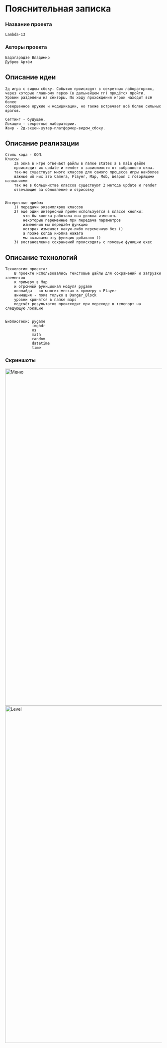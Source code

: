 # Пояснительная записка
### Название проекта
    Lambda-13
### Авторы проекта
    Бадзгарадзе Владимир
    Дубров Артём
## Описание идеи
    2д игра с видом сбоку. События происходят в секретных лабораториях, 
    через которые главному герою (в дальнейшем гг) придётся пройти. 
    Уровни разделены на секторы. По ходу прохождения игрок находит всё более 
    совершенное оружие и модификации, но также встречает всё более сильных врагов.

    Сеттинг - будущее.
    Локации - секретные лаборатории.
    Жанр - 2д-экшен-шутер-платформер-видом_сбоку.
## Описание реализации
    Стиль кода - ООП.
    Классы
        За окна в игре отвечают файлы в папке states а в main файле 
        происходит их update и render в зависимости от выбранного окна.
        так-же существует много классов для самого процесса игры наиболее 
        важные ил них это Camera, Player, Map, Mob, Weapon с говорящими названиями
        так же в большинстве классов существуют 2 метода update и render 
        отвечающие за обновление и отрисовку
        

    Интересные приёмы
        1) передачи экземпляров классов 
        2) еще один интересный приём используется в классе кнопки: 
            что бы кнопка работала она должна изменять 
            некоторые переменные при передача параметров 
            изменения мы передаём функцию 
            которая изменяет какую-либо переменную без () 
            а позже когда кнопка нажата
            мы вызываем эту функцию добавляя ()
        3) востановление сохранений происходить с помошью функции exec

## Описание технологий
    Технологии проекта:
        В проекте использовались текстовые файлы для сохранений и загрузки элементов 
        к примеру в Map
        и огромный функционал модуля pygame
        коллайды - во многих местах к примеру в Player
        анимация - пока только в Danger_Block
        уровни хрвнятся в папке maps 
        подсчёт результатов происходит при переходе в телепорт на следующую локацию
        
        
    Библиотеки: pygame
                imghdr
                os
                math
                random
                datetime
                time
### Скриншоты
   <img height="1080" src="https://cdn.discordapp.com/attachments/918838838263177257/931192416436899851/unknown.png" title="Меню" width="1920"/>  
    
   <img height="1080" src="C:\Users\Андрей\Desktop\python\задания питон второй курс\pyGame common progect\screenshots\level.png" title="Level" width="1920"/> 
